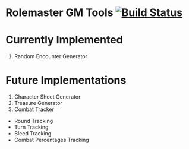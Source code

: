 # Rolemaster GM Tools [![Build Status](https://travis-ci.org/jswaldon/rolemaster-gm-tools.svg?branch=master)](https://travis-ci.org/jswaldon/rolemaster-gm-tools)


# Currently Implemented
1. Random Encounter Generator

# Future Implementations
1. Character Sheet Generator
2. Treasure Generator
3. Combat Tracker
  * Round Tracking
  * Turn Tracking
  * Bleed Tracking
  * Combat Percentages Tracking
